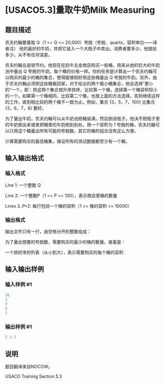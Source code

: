 # [USACO5.3]量取牛奶Milk Measuring

## 题目描述

农夫约翰要量取 Q（1 <= Q <= 20,000）夸脱（夸脱，quarts，容积单位——译者注） 他的最好的牛奶，并把它装入一个大瓶子中卖出。消费者要多少，他就给多少，从不有任何误差。

农夫约翰总是很节约。他现在在奶牛五金商店购买一些桶，用来从他的巨大的牛奶池中量出 Q 夸脱的牛奶。每个桶的价格一样。你的任务是计算出一个农夫约翰可以购买的最少的桶的集合，使得能够刚好用这些桶量出 Q 夸脱的牛奶。另外，由于农夫约翰必须把这些桶搬回家，对于给出的两个极小桶集合，他会选择“更小的”一个，即：把这两个集合按升序排序，比较第一个桶，选择第一个桶容积较小的一个。如果第一个桶相同，比较第二个桶，也按上面的方法选择。否则继续这样的工作，直到相比较的两个桶不一致为止。例如，集合 {3，5，7，100} 比集合 {3，6，7，8} 要好。

为了量出牛奶，农夫约翰可以从牛奶池把桶装满，然后倒进瓶子。他决不把瓶子里的牛奶倒出来或者把桶里的牛奶倒到别处。用一个容积为 1 夸脱的桶，农夫约翰可以只用这个桶量出所有可能的夸脱数。其它的桶的组合没有这么方便。

计算需要购买的最佳桶集，保证所有的测试数据都至少有一个解。

## 输入输出格式

### 输入格式

Line 1: 一个整数 Q

Line 2: 一个整数P（1 <= P <= 100），表示商店里桶的数量

Lines 3..P+2: 每行包括一个桶的容积（1 <= 桶的容积 <= 10000）

### 输出格式

输出文件只有一行，由空格分开的整数组成：

为了量出想要的夸脱数，需要购买的最少的桶的数量，接着是：

一个排好序的列表（从小到大），表示需要购买的每个桶的容积

## 输入输出样例

### 输入样例 #1

```cpp
16
3
3
5
7
```


### 输出样例 #1

```cpp
2 3 5
```


## 说明

题目翻译来自NOCOW。

USACO Training Section 5.3

